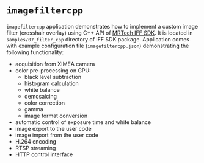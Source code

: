 # `imagefiltercpp`

`imagefiltercpp` application demonstrates how to implement a custom image filter (crosshair overlay) using C++ API of [MRTech IFF SDK](https://mr-te.ch/iff-sdk).
It is located in `samples/07_filter_cpp` directory of IFF SDK package.
Application comes with example configuration file (`imagefiltercpp.json`) demonstrating the following functionality:

* acquisition from XIMEA camera
* color pre-processing on GPU:
  * black level subtraction
  * histogram calculation
  * white balance
  * demosaicing
  * color correction
  * gamma
  * image format conversion
* automatic control of exposure time and white balance
* image export to the user code
* image import from the user code
* H.264 encoding
* RTSP streaming
* HTTP control interface
